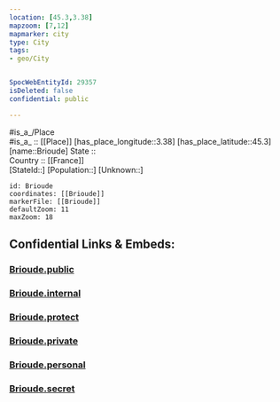 ```yaml
---
location: [45.3,3.38] 
mapzoom: [7,12] 
mapmarker: city 
type: City
tags:
- geo/City


SpocWebEntityId: 29357
isDeleted: false
confidential: public

---
```

#is_a_/Place  
#is_a_ :: [[Place]] 
[has_place_longitude::3.38] 
[has_place_latitude::45.3] 
[name::Brioude] 
State ::  
Country :: [[France]]  
[StateId::] 
[Population::] 
[Unknown::] 


```leaflet
id: Brioude
coordinates: [[Brioude]] 
markerFile: [[Brioude]] 
defaultZoom: 11 
maxZoom: 18
```


## Confidential Links & Embeds: 

### [Brioude.public](/_public/\Earth\Continent\Europe\Europe~West\France\regions~France\Auvergne-Rhône-Alpes\departments~Auvergne-Rhône-Alpes\Haute-Loire\communes~Haute-Loire\Brioude\cities~BrioudeBrioude.public.md) 

### [Brioude.internal](/_internal/\Earth\Continent\Europe\Europe~West\France\regions~France\Auvergne-Rhône-Alpes\departments~Auvergne-Rhône-Alpes\Haute-Loire\communes~Haute-Loire\Brioude\cities~BrioudeBrioude.internal.md) 

### [Brioude.protect](/_protect/\Earth\Continent\Europe\Europe~West\France\regions~France\Auvergne-Rhône-Alpes\departments~Auvergne-Rhône-Alpes\Haute-Loire\communes~Haute-Loire\Brioude\cities~BrioudeBrioude.protect.md) 

### [Brioude.private](/_private/\Earth\Continent\Europe\Europe~West\France\regions~France\Auvergne-Rhône-Alpes\departments~Auvergne-Rhône-Alpes\Haute-Loire\communes~Haute-Loire\Brioude\cities~BrioudeBrioude.private.md) 

### [Brioude.personal](/_personal/\Earth\Continent\Europe\Europe~West\France\regions~France\Auvergne-Rhône-Alpes\departments~Auvergne-Rhône-Alpes\Haute-Loire\communes~Haute-Loire\Brioude\cities~BrioudeBrioude.personal.md) 

### [Brioude.secret](/_secret/\Earth\Continent\Europe\Europe~West\France\regions~France\Auvergne-Rhône-Alpes\departments~Auvergne-Rhône-Alpes\Haute-Loire\communes~Haute-Loire\Brioude\cities~BrioudeBrioude.secret.md)


